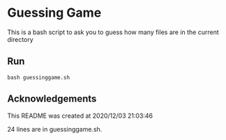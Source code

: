 # Guessing Game
This is a bash script to ask you to guess how many files are in the current directory
## Run
```
bash guessinggame.sh 
 ```
## Acknowledgements
This README was created at 2020/12/03 21:03:46 

24 lines are in guessinggame.sh.
